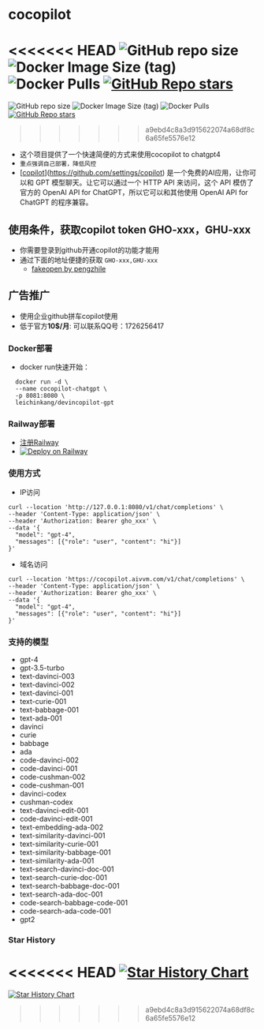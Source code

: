 # cocopilot

<<<<<<< HEAD
![GitHub repo size](https://img.shields.io/github/repo-size/leichinkang/devincopilot-gpt)
![Docker Image Size (tag)](https://img.shields.io/docker/image-size/caoyunzhou/cocopilot-chatgpt/latest)
![Docker Pulls](https://img.shields.io/docker/pulls/caoyunzhou/cocopilot-chatgpt)
[![GitHub Repo stars](https://img.shields.io/github/stars/leichinkang/devincopilot-gpt?style=social)](https://github.com/leichinkang/devincopilot-gpt/stargazers)
=======
![GitHub repo size](https://img.shields.io/github/repo-size/leichinkang/devincopilot)
![Docker Image Size (tag)](https://img.shields.io/docker/image-size/leichinkang/devincopilot-gpt/latest)
![Docker Pulls](https://img.shields.io/docker/pulls/leichinkang/devincopilot-gpt)
[![GitHub Repo stars](https://img.shields.io/github/stars/leichinkang/devincopilot?style=social)](https://github.com/leichinkang/devincopilot/stargazers)
>>>>>>> a9ebd4c8a3d915622074a68df8c6a65fe5576e12

- 这个项目提供了一个快速简便的方式来使用cocopilot to chatgpt4
- `重点强调自己部署，降低风控`
- [[copilot](https://github.com/settings/copilot)](https://github.com/settings/copilot) 是一个免费的AI应用，让你可以和 GPT 模型聊天。让它可以通过一个 HTTP API 来访问，这个 API 模仿了官方的 OpenAI API for ChatGPT，所以它可以和其他使用 OpenAI API for ChatGPT 的程序兼容。

## 使用条件，获取copilot token GHO-xxx，GHU-xxx

- 你需要登录到github开通copilot的功能才能用
- 通过下面的地址便捷的获取 `GHO-xxx,GHU-xxx`
  - [fakeopen by pengzhile](https://cocopilot.org/copilot/token)

## 广告推广

- 使用企业github拼车copilot使用
- 低于官方**10$/月**: 可以联系QQ号：1726256417

### Docker部署

- docker run快速开始：

```shell
  docker run -d \
  --name cocopilot-chatgpt \
  -p 8081:8080 \
  leichinkang/devincopilot-gpt
```

### Railway部署

- [注册Railway](https://railway.app?referralCode=CG56Re)
- [![Deploy on Railway](https://railway.app/button.svg)](https://railway.app/template/UhhP8o?referralCode=CG56Re)

### 使用方式

- IP访问

```shell
curl --location 'http://127.0.0.1:8080/v1/chat/completions' \
--header 'Content-Type: application/json' \
--header 'Authorization: Bearer gho_xxx' \
--data '{
  "model": "gpt-4",
  "messages": [{"role": "user", "content": "hi"}]
}'
```

- 域名访问

```shell
curl --location 'https://cocopilot.aivvm.com/v1/chat/completions' \
--header 'Content-Type: application/json' \
--header 'Authorization: Bearer gho_xxx' \
--data '{
  "model": "gpt-4",
  "messages": [{"role": "user", "content": "hi"}]
}'
```

### 支持的模型

- gpt-4
- gpt-3.5-turbo
- text-davinci-003
- text-davinci-002
- text-davinci-001
- text-curie-001
- text-babbage-001
- text-ada-001
- davinci
- curie
- babbage
- ada
- code-davinci-002
- code-davinci-001
- code-cushman-002
- code-cushman-001
- davinci-codex
- cushman-codex
- text-davinci-edit-001
- code-davinci-edit-001
- text-embedding-ada-002
- text-similarity-davinci-001
- text-similarity-curie-001
- text-similarity-babbage-001
- text-similarity-ada-001
- text-search-davinci-doc-001
- text-search-curie-doc-001
- text-search-babbage-doc-001
- text-search-ada-doc-001
- code-search-babbage-code-001
- code-search-ada-code-001
- gpt2



### Star History

<<<<<<< HEAD
[![Star History Chart](https://api.star-history.com/svg?repos=leichinkang/devincopilot-gpt&type=Date)](https://star-history.com/#leichinkang/devincopilot-gpt&Date)
=======
[![Star History Chart](https://api.star-history.com/svg?repos=leichinkang/devincopilot&type=Date)](https://star-history.com/#leichinkang/devincopilot&Date)
>>>>>>> a9ebd4c8a3d915622074a68df8c6a65fe5576e12

